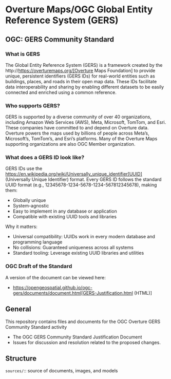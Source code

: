 # Overture Maps/OGC Global Entity Reference System (GERS)

## OGC: GERS Community Standard

### What is GERS

The Global Entity Reference System (GERS) is a framework created by the http://https://overturemaps.org/[Overture Maps Foundation] to provide unique, persistent identifiers (GERS IDs) for real-world entities such as buildings, places, and roads in their open map data. These IDs facilitate data interoperability and sharing by enabling different datasets to be easily connected and enriched using a common reference.

### Who supports GERS?

GERS is supported by a diverse community of over 40 organizations, including Amazon Web Services (AWS), Meta, Microsoft, TomTom, and Esri. These companies have committed to and depend on Overture data. Overture powers the maps used by billions of people across Meta’s, Microsoft’s, TomTom’s, and Esri’s platforms. Many of the Overture Maps supporting organizations are also OGC Member organization.

### What does a GERS ID look like?

GERS IDs use the https://en.wikipedia.org/wiki/Universally_unique_identifier[UUID] (Universally Unique Identifier) format. Every GERS ID follows the standard UUID format (e.g., 12345678-1234-5678-1234-567812345678), making them:

* Globally unique
* System-agnostic
* Easy to implement in any database or application
* Compatible with existing UUID tools and libraries

Why it matters:

* Universal compatibility: UUIDs work in every modern database and programming language
* No collisions: Guaranteed uniqueness across all systems
* Standard tooling: Leverage existing UUID libraries and utilities

### OGC Draft of the Standard

A version of the document can be viewed here:

* https://opengeospatial.github.io/ogc-gers/documents/document.html[GERS-Justification.html (HTML)]

## General

This repository contains files and documents for the OGC Overture GERS Community Standard activity

* The OGC GERS Community Standard Justification Document
* Issues for discussion and resolution related to the proposed changes.

## Structure

`sources/`::
source of documents, images, and models
